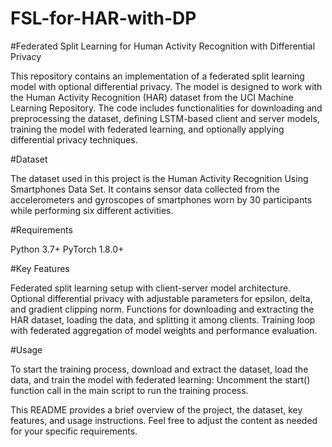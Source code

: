 # FSL-for-HAR-with-DP
#Federated Split Learning for Human Activity Recognition with Differential Privacy

This repository contains an implementation of a federated split learning model with optional differential privacy. The model is designed to work with the Human Activity Recognition (HAR) dataset from the UCI Machine Learning Repository. The code includes functionalities for downloading and preprocessing the dataset, defining LSTM-based client and server models, training the model with federated learning, and optionally applying differential privacy techniques.

#Dataset

The dataset used in this project is the Human Activity Recognition Using Smartphones Data Set. It contains sensor data collected from the accelerometers and gyroscopes of smartphones worn by 30 participants while performing six different activities.

#Requirements

Python 3.7+
PyTorch 1.8.0+

#Key Features

Federated split learning setup with client-server model architecture.
Optional differential privacy with adjustable parameters for epsilon, delta, and gradient clipping norm.
Functions for downloading and extracting the HAR dataset, loading the data, and splitting it among clients.
Training loop with federated aggregation of model weights and performance evaluation.

#Usage

To start the training process, download and extract the dataset, load the data, and train the model with federated learning:
Uncomment the start() function call in the main script to run the training process.

This README provides a brief overview of the project, the dataset, key features, and usage instructions. Feel free to adjust the content as needed for your specific requirements.
